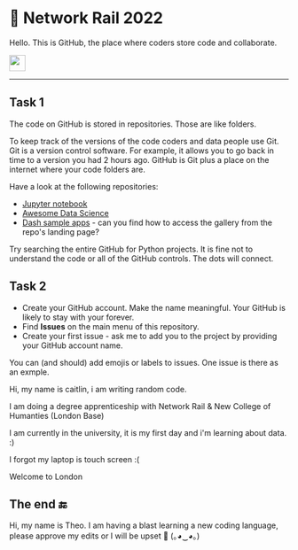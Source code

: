 # 🚂 Network Rail 2022

Hello. This is GitHub, the place where coders store code and collaborate.

<img src="https://github.com/TheDudeThatCode/TheDudeThatCode/blob/master/Assets/Hi.gif" width="29px">

---

## Task 1

The code on GitHub is stored in repositories. Those are like folders.

To keep track of the versions of the code coders and data people use Git. Git is a version control software. For example, it allows you to go back in time to a version you had 2 hours ago. GitHub is Git plus a place on the internet where your code folders are.

Have a look at the following repositories:

- [Jupyter notebook](https://github.com/jupyter/notebook)
- [Awesome Data Science](https://github.com/academic/awesome-datascience)
- [Dash sample apps](https://github.com/plotly/dash-sample-apps) - can you find how to access the gallery from the repo's landing page?

Try searching the entire GitHub for Python projects. It is fine not to understand the code or all of the GitHub controls. The dots will connect.

## Task 2

- Create your GitHub account. Make the name meaningful. Your GitHub is likely to stay with your forever.
- Find **Issues** on the main menu of this repository.
- Create your first issue - ask me to add you to the project by providing your GitHub account name. 

You can (and should) add emojis or labels to issues. One issue is there as an exmple.

Hi, my name is caitlin, i am writing random code. 

I am doing a degree apprenticeship with Network Rail & New College of Humanties (London Base)

I am currently in the university, it is my first day and i'm learning about data. :)

I forgot my laptop is touch screen :(

Welcome to London

## The end 🔚

Hi, my name is Theo. I am having a blast learning a new coding language, please approve my edits or I will be upset 🙌 (｡◕‿◕｡)
